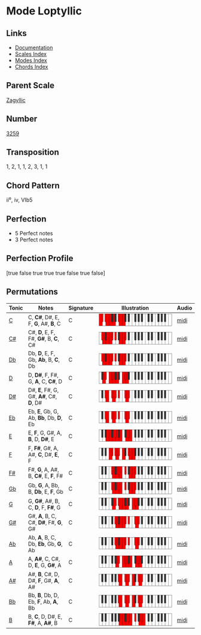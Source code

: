 # Mode Loptyllic

## Links

- [Documentation](README.md)
- [Scales Index](Scales.md)
- [Modes Index](Modes.md)
- [Chords Index](Chords.md)

## Parent Scale

[Zagyllic](ScaleZagyllic.md)

## Number

[3259](https://ianring.com/musictheory/scales/3259)

## Transposition

1, 2, 1, 1, 2, 3, 1, 1

## Chord Pattern

ii⁰, iv, VIb5

## Perfection

- 5 Perfect notes
- 3 Perfect notes

## Perfection Profile

[true false true true true false true false]

## Permutations

| Tonic | Notes | Signature | Illustration | Audio |
|-------|-------|-----------|--------------|-------|
| [C](ModeCNaturalLoptyllic.md) | C, **C#**, D#, E, F, **G**, A#, **B**, C | C | ![CNaturalLoptyllic](ModeCNaturalLoptyllic.png) | [midi](https://github.com/edipermadi/music/blob/main/docs/ModeCNaturalLoptyllic.mid?raw=true) |
| [C#](ModeCSharpLoptyllic.md) | C#, **D**, E, F, F#, **G#**, B, **C**, C# | C | ![CSharpLoptyllic](ModeCSharpLoptyllic.png) | [midi](https://github.com/edipermadi/music/blob/main/docs/ModeCSharpLoptyllic.mid?raw=true) |
| [Db](ModeDFlatLoptyllic.md) | Db, **D**, E, F, Gb, **Ab**, B, **C**, Db | C | ![DFlatLoptyllic](ModeDFlatLoptyllic.png) | [midi](https://github.com/edipermadi/music/blob/main/docs/ModeDFlatLoptyllic.mid?raw=true) |
| [D](ModeDNaturalLoptyllic.md) | D, **D#**, F, F#, G, **A**, C, **C#**, D | C | ![DNaturalLoptyllic](ModeDNaturalLoptyllic.png) | [midi](https://github.com/edipermadi/music/blob/main/docs/ModeDNaturalLoptyllic.mid?raw=true) |
| [D#](ModeDSharpLoptyllic.md) | D#, **E**, F#, G, G#, **A#**, C#, **D**, D# | C | ![DSharpLoptyllic](ModeDSharpLoptyllic.png) | [midi](https://github.com/edipermadi/music/blob/main/docs/ModeDSharpLoptyllic.mid?raw=true) |
| [Eb](ModeEFlatLoptyllic.md) | Eb, **E**, Gb, G, Ab, **Bb**, Db, **D**, Eb | C | ![EFlatLoptyllic](ModeEFlatLoptyllic.png) | [midi](https://github.com/edipermadi/music/blob/main/docs/ModeEFlatLoptyllic.mid?raw=true) |
| [E](ModeENaturalLoptyllic.md) | E, **F**, G, G#, A, **B**, D, **D#**, E | C | ![ENaturalLoptyllic](ModeENaturalLoptyllic.png) | [midi](https://github.com/edipermadi/music/blob/main/docs/ModeENaturalLoptyllic.mid?raw=true) |
| [F](ModeFNaturalLoptyllic.md) | F, **F#**, G#, A, A#, **C**, D#, **E**, F | C | ![FNaturalLoptyllic](ModeFNaturalLoptyllic.png) | [midi](https://github.com/edipermadi/music/blob/main/docs/ModeFNaturalLoptyllic.mid?raw=true) |
| [F#](ModeFSharpLoptyllic.md) | F#, **G**, A, A#, B, **C#**, E, **F**, F# | C | ![FSharpLoptyllic](ModeFSharpLoptyllic.png) | [midi](https://github.com/edipermadi/music/blob/main/docs/ModeFSharpLoptyllic.mid?raw=true) |
| [Gb](ModeGFlatLoptyllic.md) | Gb, **G**, A, Bb, B, **Db**, E, **F**, Gb | C | ![GFlatLoptyllic](ModeGFlatLoptyllic.png) | [midi](https://github.com/edipermadi/music/blob/main/docs/ModeGFlatLoptyllic.mid?raw=true) |
| [G](ModeGNaturalLoptyllic.md) | G, **G#**, A#, B, C, **D**, F, **F#**, G | C | ![GNaturalLoptyllic](ModeGNaturalLoptyllic.png) | [midi](https://github.com/edipermadi/music/blob/main/docs/ModeGNaturalLoptyllic.mid?raw=true) |
| [G#](ModeGSharpLoptyllic.md) | G#, **A**, B, C, C#, **D#**, F#, **G**, G# | C | ![GSharpLoptyllic](ModeGSharpLoptyllic.png) | [midi](https://github.com/edipermadi/music/blob/main/docs/ModeGSharpLoptyllic.mid?raw=true) |
| [Ab](ModeAFlatLoptyllic.md) | Ab, **A**, B, C, Db, **Eb**, Gb, **G**, Ab | C | ![AFlatLoptyllic](ModeAFlatLoptyllic.png) | [midi](https://github.com/edipermadi/music/blob/main/docs/ModeAFlatLoptyllic.mid?raw=true) |
| [A](ModeANaturalLoptyllic.md) | A, **A#**, C, C#, D, **E**, G, **G#**, A | C | ![ANaturalLoptyllic](ModeANaturalLoptyllic.png) | [midi](https://github.com/edipermadi/music/blob/main/docs/ModeANaturalLoptyllic.mid?raw=true) |
| [A#](ModeASharpLoptyllic.md) | A#, **B**, C#, D, D#, **F**, G#, **A**, A# | C | ![ASharpLoptyllic](ModeASharpLoptyllic.png) | [midi](https://github.com/edipermadi/music/blob/main/docs/ModeASharpLoptyllic.mid?raw=true) |
| [Bb](ModeBFlatLoptyllic.md) | Bb, **B**, Db, D, Eb, **F**, Ab, **A**, Bb | C | ![BFlatLoptyllic](ModeBFlatLoptyllic.png) | [midi](https://github.com/edipermadi/music/blob/main/docs/ModeBFlatLoptyllic.mid?raw=true) |
| [B](ModeBNaturalLoptyllic.md) | B, **C**, D, D#, E, **F#**, A, **A#**, B | C | ![BNaturalLoptyllic](ModeBNaturalLoptyllic.png) | [midi](https://github.com/edipermadi/music/blob/main/docs/ModeBNaturalLoptyllic.mid?raw=true) |
